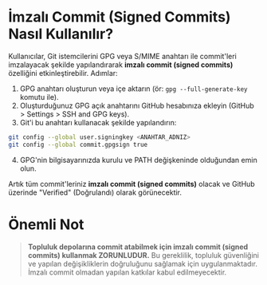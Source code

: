 # İmzalı Commit (Signed Commits) Nasıl Kullanılır?


Kullanıcılar, Git istemcilerini GPG veya S/MIME anahtarı ile commit'leri imzalayacak şekilde yapılandırarak **imzalı commit (signed commits)** özelliğini etkinleştirebilir. Adımlar:


1. GPG anahtarı oluşturun veya içe aktarın (ör: `gpg --full-generate-key` komutu ile).
2. Oluşturduğunuz GPG açık anahtarını GitHub hesabınıza ekleyin (GitHub > Settings > SSH and GPG keys).
3. Git'i bu anahtarı kullanacak şekilde yapılandırın:

```bash
git config --global user.signingkey <ANAHTAR_ADNIZ>
git config --global commit.gpgsign true
```

4. GPG'nin bilgisayarınızda kurulu ve PATH değişkeninde olduğundan emin olun.


Artık tüm commit'leriniz **imzalı commit (signed commits)** olacak ve GitHub üzerinde "Verified" (Doğrulandı) olarak görünecektir.

# Önemli Not

> **Topluluk depolarına commit atabilmek için imzalı commit (signed commits) kullanmak ZORUNLUDUR.**
> Bu gereklilik, topluluk güvenliğini ve yapılan değişikliklerin doğruluğunu sağlamak için uygulanmaktadır. İmzalı commit olmadan yapılan katkılar kabul edilmeyecektir.


